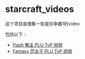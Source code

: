 # starcraft_videos

这个项目是搜集一些星际争霸1的video

包括以下：

* [Flash 教主 PLU TvP 视频](flash_TvP_plu.md)
* [Fantasy 范太子 PLU TvP 视频](fantasy_TvP_plu.md)
